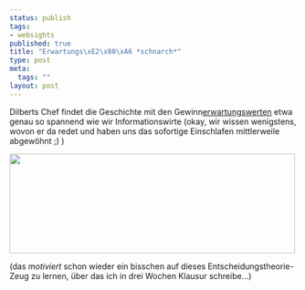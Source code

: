 ```yaml
--- 
status: publish
tags: 
- websights
published: true
title: "Erwartungs\xE2\x80\xA6 *schnarch*"
type: post
meta: 
  tags: ""
layout: post
---
```

Dilberts Chef findet die Geschichte mit den Gewinn<a href="http://de.wikipedia.org/wiki/Erwartungswert">erwartungswerten</a> etwa genau so spannend wie wir Informationswirte (okay, wir wissen wenigstens, wovon er da redet und haben uns das sofortige Einschlafen mittlerweile abgewöhnt ;) )

<a title="Dilbert on Expected Value, by freeed" href="http://flickr.com/photos/freeed/28755526/"><img src="http://photos22.flickr.com/28755526_f094982efc.jpg" width="500" height="175" class="centered border"/></a>

(das <em>motiviert</em> schon wieder ein bisschen auf dieses Entscheidungstheorie-Zeug zu lernen, über das ich in drei Wochen Klausur schreibe...)
